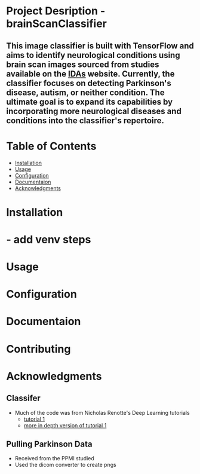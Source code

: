 # Project Desription - brainScanClassifier
## This image classifier is built with TensorFlow and aims to identify neurological conditions using brain scan images sourced from studies available on the [IDAs](https://ida.loni.usc.edu/login.jsp) website. Currently, the classifier focuses on detecting Parkinson's disease, autism, or neither condition. The ultimate goal is to expand its capabilities by incorporating more neurological diseases and conditions into the classifier's repertoire.

# Table of Contents
- [Installation](#Installation)
- [Usage](#Usage)
- [Configuration](#Configuration)
- [Documentaion](#Documentaion)
- [Acknowledgments](#Acknowledgments)

# Installation
# - add venv steps

# Usage

# Configuration

# Documentaion

# Contributing




# Acknowledgments

## Classifer
- Much of the code was from Nicholas Renotte's Deep Learning tutorials
    - [tutorial 1](https://www.youtube.com/watch?v=19LQRx78QVU&list=PLgNJO2hghbmiXg5d4X8DURJP9yv9pgjIu&index=1)
    - [more in depth version of tutorial 1](https://www.youtube.com/watch?v=jztwpsIzEGc&list=PLgNJO2hghbmiXg5d4X8DURJP9yv9pgjIu&index=2)


## Pulling Parkinson Data
- Received from the PPMI studied
- Used the dicom converter to create pngs